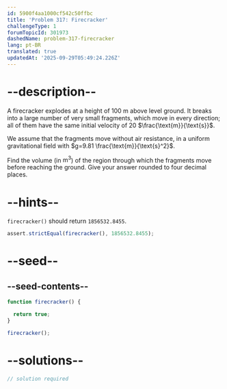 ```yaml
---
id: 5900f4aa1000cf542c50ffbc
title: 'Problem 317: Firecracker'
challengeType: 1
forumTopicId: 301973
dashedName: problem-317-firecracker
lang: pt-BR
translated: true
updatedAt: '2025-09-29T05:49:24.226Z'
---
```


# --description--

A firecracker explodes at a height of 100 m above level ground. It breaks into a large number of very small fragments, which move in every direction; all of them have the same initial velocity of 20 $\frac{\text{m}}{\text{s}}$.

We assume that the fragments move without air resistance, in a uniform gravitational field with $g=9.81 \frac{\text{m}}{\text{s}^2}$.

Find the volume (in $\text{m}^3$) of the region through which the fragments move before reaching the ground. Give your answer rounded to four decimal places.

# --hints--

`firecracker()` should return `1856532.8455`.

```js
assert.strictEqual(firecracker(), 1856532.8455);
```

# --seed--

## --seed-contents--

```js
function firecracker() {

  return true;
}

firecracker();
```

# --solutions--

```js
// solution required
```
